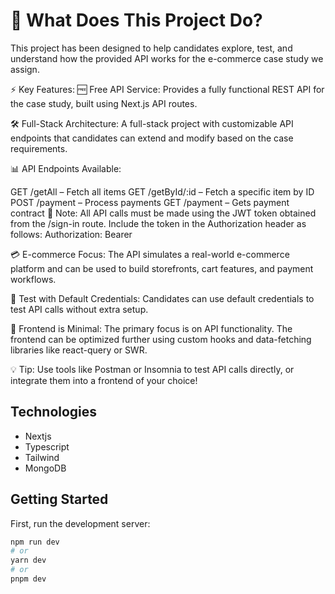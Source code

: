 # 📖 What Does This Project Do?

This project has been designed to help candidates explore, test, and understand how the provided API works for the e-commerce case study we assign.

⚡ Key Features:
🆓 Free API Service:
Provides a fully functional REST API for the case study, built using Next.js API routes.

🛠️ Full-Stack Architecture:
A full-stack project with customizable API endpoints that candidates can extend and modify based on the case requirements.

📊 API Endpoints Available:

GET /getAll – Fetch all items
GET /getById/:id – Fetch a specific item by ID
POST /payment – Process payments
GET /payment – Gets payment contract
🔑 Note: All API calls must be made using the JWT token obtained from the /sign-in route. Include the token in the Authorization header as follows:
Authorization: Bearer <your-jwt-token>

💳 E-commerce Focus:
The API simulates a real-world e-commerce platform and can be used to build storefronts, cart features, and payment workflows.

🔐 Test with Default Credentials:
Candidates can use default credentials to test API calls without extra setup.

🎯 Frontend is Minimal:
The primary focus is on API functionality. The frontend can be optimized further using custom hooks and data-fetching libraries like react-query or SWR.

💡 Tip: Use tools like Postman or Insomnia to test API calls directly, or integrate them into a frontend of your choice!

## Technologies

- Nextjs
- Typescript
- Tailwind
- MongoDB

## Getting Started

First, run the development server:

```bash
npm run dev
# or
yarn dev
# or
pnpm dev
```


